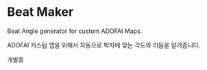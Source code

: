 # Beat Maker
Beat Angle generator for custom ADOFAI Maps.

ADOFAI 커스텀 맵을 위해서 자동으로 박자에 맞는 각도와 리듬을 알려줍니다.

개발중